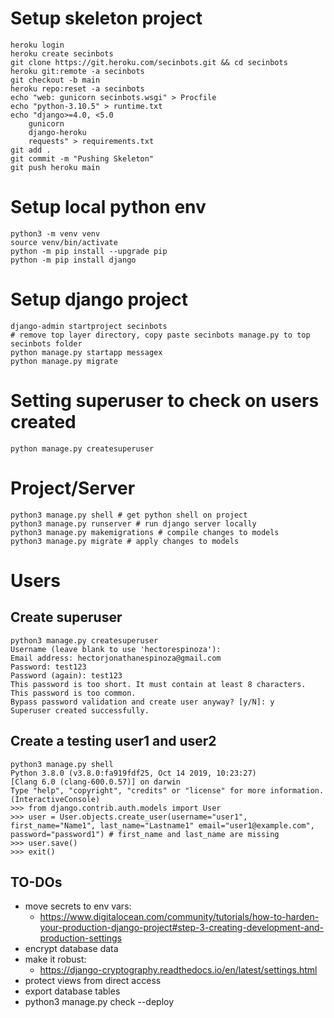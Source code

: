 # Setup skeleton project 
```
heroku login
heroku create secinbots
git clone https://git.heroku.com/secinbots.git && cd secinbots
heroku git:remote -a secinbots
git checkout -b main
heroku repo:reset -a secinbots
echo "web: gunicorn secinbots.wsgi" > Procfile
echo "python-3.10.5" > runtime.txt
echo "django>=4.0, <5.0
    gunicorn
    django-heroku
    requests" > requirements.txt
git add .
git commit -m "Pushing Skeleton" 
git push heroku main
```

# Setup local python env
```
python3 -m venv venv
source venv/bin/activate
python -m pip install --upgrade pip
python -m pip install django
```

# Setup django project
```
django-admin startproject secinbots
# remove top layer directory, copy paste secinbots manage.py to top secinbots folder
python manage.py startapp messagex
python manage.py migrate
```

# Setting superuser to check on users created
```
python manage.py createsuperuser
```

# Project/Server
```
python3 manage.py shell # get python shell on project
python3 manage.py runserver # run django server locally
python3 manage.py makemigrations # compile changes to models
python3 manage.py migrate # apply changes to models
```

# Users

## Create superuser
```
python3 manage.py createsuperuser
Username (leave blank to use 'hectorespinoza'): 
Email address: hectorjonathanespinoza@gmail.com
Password: test123
Password (again): test123
This password is too short. It must contain at least 8 characters.
This password is too common.
Bypass password validation and create user anyway? [y/N]: y
Superuser created successfully.
```

## Create a testing user1 and user2
```
python3 manage.py shell
Python 3.8.0 (v3.8.0:fa919fdf25, Oct 14 2019, 10:23:27) 
[Clang 6.0 (clang-600.0.57)] on darwin
Type "help", "copyright", "credits" or "license" for more information.
(InteractiveConsole)
>>> from django.contrib.auth.models import User
>>> user = User.objects.create_user(username="user1", first_name="Name1", last_name="Lastname1" email="user1@example.com", password="password1") # first_name and last_name are missing
>>> user.save()
>>> exit()
```

## TO-DOs
- move secrets to env vars:
    - https://www.digitalocean.com/community/tutorials/how-to-harden-your-production-django-project#step-3-creating-development-and-production-settings
- encrypt database data
- make it robust:
    - https://django-cryptography.readthedocs.io/en/latest/settings.html
- protect views from direct access
- export database tables
- python3 manage.py check --deploy